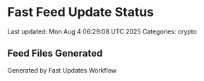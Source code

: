 # Fast Feed Update Status
Last updated: Mon Aug  4 06:29:08 UTC 2025
Categories: crypto

## Feed Files Generated

Generated by Fast Updates Workflow
